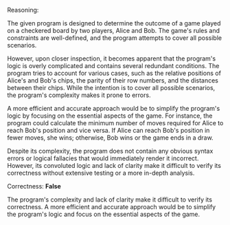 Reasoning:

The given program is designed to determine the outcome of a game played on a checkered board by two players, Alice and Bob. The game's rules and constraints are well-defined, and the program attempts to cover all possible scenarios.

However, upon closer inspection, it becomes apparent that the program's logic is overly complicated and contains several redundant conditions. The program tries to account for various cases, such as the relative positions of Alice's and Bob's chips, the parity of their row numbers, and the distances between their chips. While the intention is to cover all possible scenarios, the program's complexity makes it prone to errors.

A more efficient and accurate approach would be to simplify the program's logic by focusing on the essential aspects of the game. For instance, the program could calculate the minimum number of moves required for Alice to reach Bob's position and vice versa. If Alice can reach Bob's position in fewer moves, she wins; otherwise, Bob wins or the game ends in a draw.

Despite its complexity, the program does not contain any obvious syntax errors or logical fallacies that would immediately render it incorrect. However, its convoluted logic and lack of clarity make it difficult to verify its correctness without extensive testing or a more in-depth analysis.

Correctness: **False**

The program's complexity and lack of clarity make it difficult to verify its correctness. A more efficient and accurate approach would be to simplify the program's logic and focus on the essential aspects of the game.